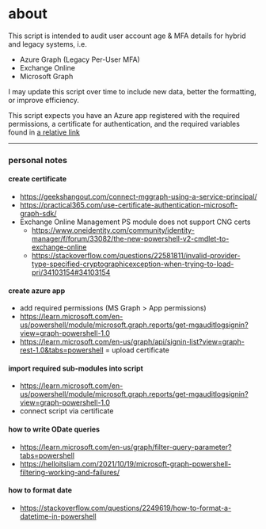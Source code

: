 # about
This script is intended to audit user account age & MFA details for hybrid and legacy systems, i.e.
- Azure Graph (Legacy Per-User MFA)
- Exchange Online
- Microsoft Graph

I may update this script over time to include new data, better the formatting, or improve efficiency.

This script expects you have an Azure app registered with the required permissions, a certificate for authentication, and the required variables found in [a relative link](variables_template.json)

---
### personal notes
#### create certificate
- https://geekshangout.com/connect-mggraph-using-a-service-principal/
- https://practical365.com/use-certificate-authentication-microsoft-graph-sdk/
- Exchange Online Management PS module does not support CNG certs
  - https://www.oneidentity.com/community/identity-manager/f/forum/33082/the-new-powershell-v2-cmdlet-to-exchange-online
  - https://stackoverflow.com/questions/22581811/invalid-provider-type-specified-cryptographicexception-when-trying-to-load-pri/34103154#34103154

#### create azure app
- add required permissions (MS Graph > App permissions)
- https://learn.microsoft.com/en-us/powershell/module/microsoft.graph.reports/get-mgauditlogsignin?view=graph-powershell-1.0
- https://learn.microsoft.com/en-us/graph/api/signin-list?view=graph-rest-1.0&tabs=powershell
= upload certificate

#### import required sub-modules into script
- https://learn.microsoft.com/en-us/powershell/module/microsoft.graph.reports/get-mgauditlogsignin?view=graph-powershell-1.0
- connect script via certificate

#### how to write ODate queries
- https://learn.microsoft.com/en-us/graph/filter-query-parameter?tabs=powershell
- https://helloitsliam.com/2021/10/19/microsoft-graph-powershell-filtering-working-and-failures/

#### how to format date
- https://stackoverflow.com/questions/2249619/how-to-format-a-datetime-in-powershell
